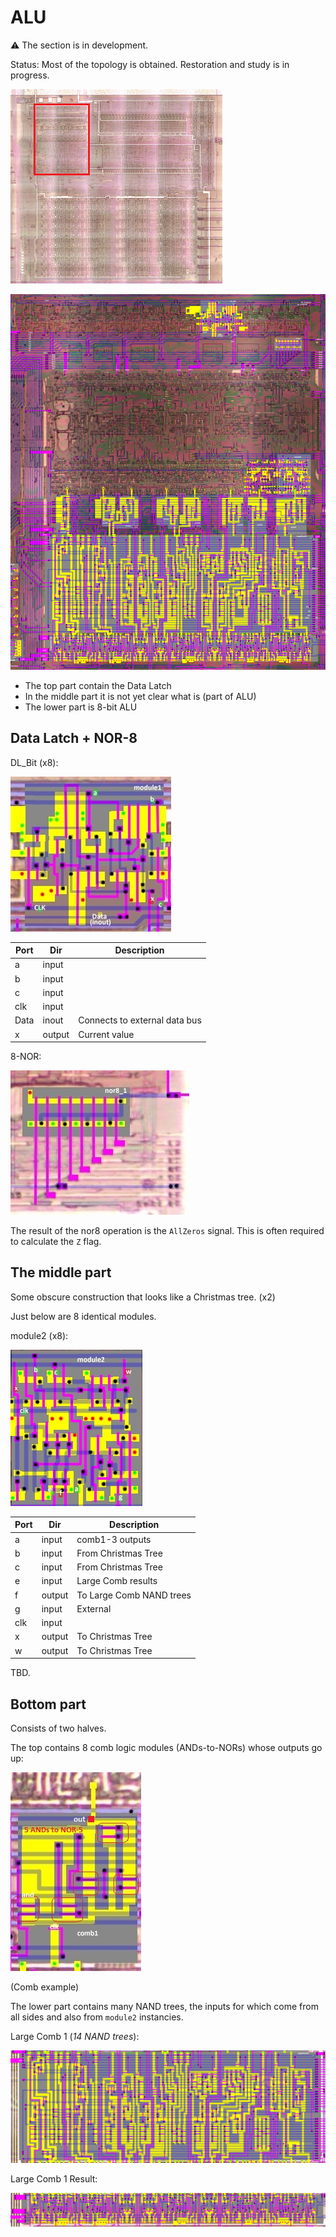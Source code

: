 # ALU

:warning: The section is in development.

Status: Most of the topology is obtained. Restoration and study is in progress.

![locator_alu](/imgstore/locator_alu.png)

![topleft](/imgstore/topleft.jpg)

- The top part contain the Data Latch
- In the middle part it is not yet clear what is (part of ALU)
- The lower part is 8-bit ALU

## Data Latch + NOR-8

DL_Bit (x8):

![module1](/imgstore/modules/module1.jpg)

|Port|Dir|Description|
|---|---|---|
|a|input| |
|b|input| |
|c|input| |
|clk|input| |
|Data|inout|Connects to external data bus|
|x|output|Current value|

8-NOR:

![nor8_1](/imgstore/modules/nor8_1.jpg)

The result of the nor8 operation is the `AllZeros` signal. This is often required to calculate the `Z` flag.

## The middle part

Some obscure construction that looks like a Christmas tree. (x2)

Just below are 8 identical modules.

module2 (x8):

![module2](/imgstore/modules/module2.jpg)

|Port|Dir|Description|
|---|---|---|
|a|input|comb1-3 outputs|
|b|input|From Christmas Tree|
|c|input|From Christmas Tree|
|e|input|Large Comb results|
|f|output|To Large Comb NAND trees|
|g|input|External|
|clk|input| |
|x|output|To Christmas Tree|
|w|output|To Christmas Tree|

TBD.

## Bottom part

Consists of two halves.

The top contains 8 comb logic modules (ANDs-to-NORs) whose outputs go up:

![comb1](/imgstore/modules/comb1.jpg)

(Comb example)

The lower part contains many NAND trees, the inputs for which come from all sides and also from `module2` instancies.

Large Comb 1 (_14 NAND trees_):

![LargeComb1](/imgstore/LargeComb1.jpg)

Large Comb 1 Result:

![LargeComb1_Res](/imgstore/LargeComb1_Res.jpg)
